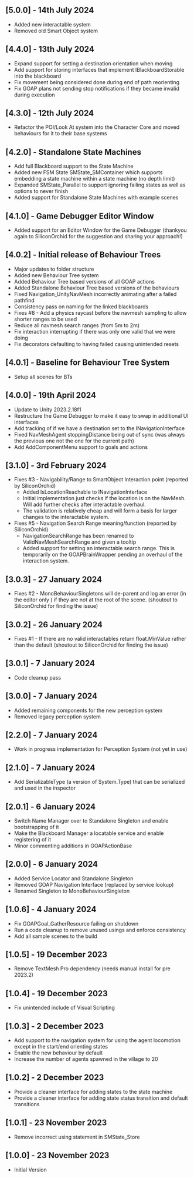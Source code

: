 ## [5.0.0] - 14th July 2024
- Added new interactable system
- Removed old Smart Object system

## [4.4.0] - 13th July 2024
- Expand support for setting a destination orientation when moving
- Add support for storing interfaces that implement IBlackboardStorable into the blackboard
- Fix movement being considered done during end of path reorienting
- Fix GOAP plans not sending stop notifications if they became invalid during execution

## [4.3.0] - 12th July 2024
- Refactor the POI/Look At system into the Character Core and moved behaviours for it to their base systems

## [4.2.0] - Standalone State Machines
- Add full Blackboard support to the State Machine
- Added new FSM State SMState_SMContainer which supports embedding a state machine within a state machine (no depth limit)
- Expanded SMState_Parallel to support ignoring failing states as well as options to never finish
- Added support for Standalone State Machines with example scenes

## [4.1.0] - Game Debugger Editor Window
- Added support for an Editor Window for the Game Debugger (thankyou again to SiliconOrchid for the suggestion and sharing your approach!)

## [4.0.2] - Initial release of Behaviour Trees
- Major updates to folder structure
- Added new Behaviour Tree system
- Added Behaviour Tree based versions of all GOAP actions
- Added Standalone Behaviour Tree based versions of the behaviours
- Fixed Navigation_UnityNavMesh incorrectly animating after a failed pathfind
- Consistency pass on naming for the linked blackboards
- Fixes #8 - Add a physics raycast before the navmesh sampling to allow shorter ranges to be used
- Reduce all navmesh search ranges (from 5m to 2m)
- Fix interaction interrupting if there was only one valid that we were doing
- Fix decorators defaulting to having failed causing unintended resets

## [4.0.1] - Baseline for Behaviour Tree System
- Setup all scenes for BTs

## [4.0.0] - 19th April 2024
- Update to Unity 2023.2.18f1
- Restructure the Game Debugger to make it easy to swap in additional UI interfaces
- Add tracking of if we have a destination set to the INavigationInterface
- Fixed NavMeshAgent stoppingDistance being out of sync (was always the previous one not the one for the current path)
- Add AddComponentMenu support to goals and actions

## [3.1.0] - 3rd February 2024
- Fixes #3 - Navigability/Range to SmartObject Interaction point (reported by SiliconOrchid)
	- Added IsLocationReachable to INavigationInterface
	- Initial implementation just checks if the location is on the NavMesh. Will add further checks after interactable overhaul.
	- The validation is relatively cheap and will form a basis for larger changes to the interactable system.
- Fixes #5 - Navigation Search Range meaning/function (reported by SiliconOrchid)
	- NavigationSearchRange has been renamed to ValidNavMeshSearchRange and given a tooltip
	- Added support for setting an interactable search range. This is temporarily on the GOAPBrainWrapper pending an overhaul of the interaction system.

## [3.0.3] - 27 January 2024
- Fixes #2 - MonoBehaviourSingletons will de-parent and log an error (in the editor only ) if they are not at the root of the scene. (shoutout to SiliconOrchid for finding the issue)

## [3.0.2] - 26 January 2024
- Fixes #1 - If there are no valid interactables return float.MinValue rather than the default (shoutout to SiliconOrchid for finding the issue)

## [3.0.1] - 7 January 2024
- Code cleanup pass

## [3.0.0] - 7 January 2024
- Added remaining components for the new perception system
- Removed legacy perception system

## [2.2.0] - 7 January 2024
- Work in progress implementation for Perception System (not yet in use)

## [2.1.0] - 7 January 2024
- Add SerializableType (a version of System.Type) that can be serialized and used in the inspector

## [2.0.1] - 6 January 2024
- Switch Name Manager over to Standalone Singleton and enable bootstrapping of it
- Make the Blackboard Manager a locatable service and enable registering of it
- Minor commenting additions in GOAPActionBase

## [2.0.0] - 6 January 2024
- Added Service Locator and Standalone Singleton
- Removed GOAP Navigation Interface (replaced by service lookup)
- Renamed Singleton to MonoBehaviourSingleton

## [1.0.6] - 4 January 2024
- Fix GOAPGoal_GatherResource failing on shutdown
- Run a code cleanup to remove unused usings and enforce consistency
- Add all sample scenes to the build

## [1.0.5] - 19 December 2023
- Remove TextMesh Pro dependency (needs manual install for pre 2023.2)

## [1.0.4] - 19 December 2023
- Fix unintended include of Visual Scripting

## [1.0.3] - 2 December 2023
- Add support to the navigation system for using the agent locomotion except in the start/end orienting states
- Enable the new behaviour by default
- Increase the number of agents spawned in the village to 20

## [1.0.2] - 2 December 2023
- Provide a cleaner interface for adding states to the state machine
- Provide a cleaner interface for adding state status transition and default transitions

## [1.0.1] - 23 November 2023
- Remove incorrect using statement in SMState_Store

## [1.0.0] - 23 November 2023
- Initial Version